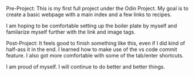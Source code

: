Pre-Project:
This is my first full project under the Odin Project.
My goal is to create a basic webpage with a main index and
a few links to recipes.

I am hoping to be comfortable setting up the boiler plate by myself and familarize myself further with the link and image tags.

Post-Project:
It feels good to finish something like this, even if I did kind of half-ass it in the end. I learned how to make use of the vs code commit feature. I also got more comfortable with some of the tab/enter shortcuts.

I am proud of myself. I will continue to do better and better things.